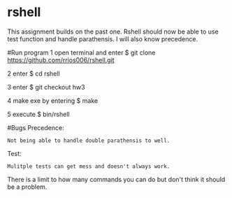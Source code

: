 # rshell

This assignment builds on the past one. Rshell should now be able to use test function and handle parathensis. I will also know precedence.

#Run program
1 open terminal and enter  $ git clone https://github.com/rrios006/rshell.git

2 enter $ cd rshell

3 enter $ git checkout hw3

4 make exe by entering  $ make 

5 execute $ bin/rshell

#Bugs
Precedence:

	Not being able to handle double parathensis to well.

Test:
	
	Mulitple tests can get mess and doesn't always work.
	
There is a limit to how many commands you can do but don't think it should be a problem.	
